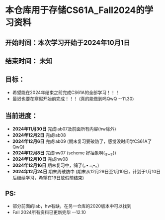 # 本仓库用于存储CS61A_Fall2024的学习资料

## 开始时间：本次学习开始于2024年10月1日
## 结束时间： 未知

## 目标：
- 希望能在2024年结束之前完成CS61A的全部学习！！！
- 最迟也要在寒假开始前完成！！！
    (真的能做到吗QwQ --11.30)

## 当前进度：
- **2024年11月30日** 完成lab07及前面所有内容(hw除外)
- **2024年12月2日** 完成lab08
- **2024年12月6日** 完成lab09
    (期末复习要破防了，感觉没时间学CS61A了QwQ)
- **2024年12月8日** 完成hw07
    (scheme 好抽象啊(╥_╥))
- **2024年12月10日** 完成hw08
- **2024年12月16日** 期末复习中，鸽了(｡•﹃•｡)
- **2024年12月24日** 期末周破防中
    (期末从12月29日至1月10日，计划于1月10日后继续学习，希望在19日放假前结束)

## PS:
- 部分前面的lab，hw有缺，在另一仓库的2020版本中可以找到
- Fall 2024所有资料已更新完毕 --12.10

